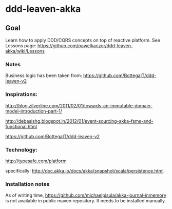 ddd-leaven-akka
===============

## Goal
Learn how to apply DDD/CQRS concepts on top of reactive platform.
See Lessons page: https://github.com/pawelkaczor/ddd-leaven-akka/wiki/Lessons

### Notes
Business logic has been taken from: https://github.com/BottegaIT/ddd-leaven-v2


### Inspirations:

http://blog.zilverline.com/2011/02/01/towards-an-immutable-domain-model-introduction-part-1/

http://debasishg.blogspot.in/2012/01/event-sourcing-akka-fsms-and-functional.html

https://github.com/BottegaIT/ddd-leaven-v2

### Technology:
http://typesafe.com/platform

specifically:
http://doc.akka.io/docs/akka/snapshot/scala/persistence.html


### Installation notes
As of writing time, https://github.com/michaelpisula/akka-journal-inmemory is not available in public maven repository. It needs to be installed manually.
